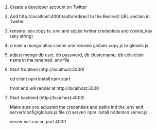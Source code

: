 1. Create a developer account on Twitter
2. Add http://localhost:4000/auth/redirect to the Redirect URL section in Twitter
3. rename .env.copy to .env and adjust twitter credentials and cookie_key (any string)
4. create a mongo atlas cluster and rename globals.copy.js to globals.js
5. adjust mongo  db user, db password, db clustername, db collection name in the renamed .env file

6. Start frontend (http://localhost:3000)

	 cd client
	 npm install
	 npm start

	 front end will render at http://localhost:3000


7. Start backend (http://localhost:4000)

	 Make sure you adjusted the credentials and paths ind the .env and server/config/globals.js file 
	 cd server/
	 npm install
	 nodemon server.js

	server will run on port 4000